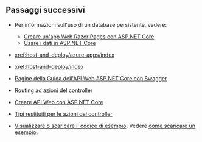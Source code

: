 ## <a name="next-steps"></a>Passaggi successivi

* Per informazioni sull'uso di un database persistente, vedere:

  * [Creare un'app Web Razor Pages con ASP.NET Core](xref:tutorials/index)
  * [Usare i dati in ASP.NET Core](xref:data/index)

* <xref:host-and-deploy/azure-apps/index>
* <xref:host-and-deploy/index>
* [Pagine della Guida dell'API Web ASP.NET Core con Swagger](xref:tutorials/web-api-help-pages-using-swagger)
* [Routing ad azioni del controller](xref:mvc/controllers/routing)
* [Creare API Web con ASP.NET Core](xref:web-api/index)
* [Tipi restituiti per le azioni del controller](xref:web-api/action-return-types)
* [Visualizzare o scaricare il codice di esempio](https://github.com/aspnet/Docs/tree/master/aspnetcore/tutorials/first-web-api/samples). Vedere [come scaricare un esempio](xref:tutorials/index#how-to-download-a-sample).
